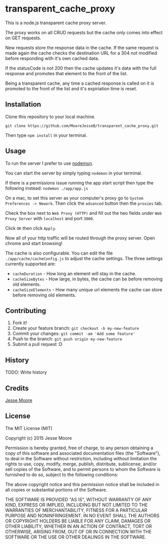 # transparent_cache_proxy
This is a node.js transparent cache proxy server. 

The proxy works on all CRUD requests but the cache only comes into effect on GET requests.

New requests store the response data in the cache. If the same request is made again the cache checks the destination URL for a 304 not modified before responding with it's own cached data. 

If the statusCode is not 200 then the cache updates it's data with the full response and promotes that element to the front of the list. 

Being a transparent cache, any time a cached response is called on it is promoted to the front of the list and it's expiriation time is reset.


## Installation

Clone this repository to your local machine. 

`git clone https://github.com/MooreJesseB/transparent_cache_proxy.git`

Then type `npm install` in your terminal.

## Usage

To run the server I prefer to use [nodemon](https://github.com/remy/nodemon). 

You can start the server by simply typing `nodemon` in your terminal.

If there is a permissions issue running the app start script then type the following instead: `nodemon ./app/app.js`

On a mac, to set this server as your computer's proxy go to `System Preferences -> Nework`. Then click the `advanced` button then the `proxies` tab.

Check the box next to `Web Proxy (HTTP)` and fill out the two fields under `Web Proxy Server` with `localhost` and port `3000`.

Click `OK` then click `Apply`.

Now all of your http traffic will be routed through the proxy server. Open chrome and start browsing!

The cache is also configurable. You can edit the file `./app/cache/cacheConfig.js` to adjust the cache settings. The three settings currently supported are: 
* `cacheDuration` - How long an element will stay in the cache.
* `cacheSizeBytes` - How large, in bytes, the cache can be before removing old elements.
* `cacheSizeElements` - How many unique url elements the cache can store before removing old elements.

## Contributing

1. Fork it!
2. Create your feature branch: `git checkout -b my-new-feature`
3. Commit your changes: `git commit -am 'Add some feature'`
4. Push to the branch: `git push origin my-new-feature`
5. Submit a pull request :D

## History

TODO: Write history

## Credits

[Jesse Moore](https://github.com/MooreJesseB)

## License

The MIT License (MIT)

Copyright (c) 2015 Jesse Moore

Permission is hereby granted, free of charge, to any person obtaining a copy
of this software and associated documentation files (the "Software"), to deal
in the Software without restriction, including without limitation the rights
to use, copy, modify, merge, publish, distribute, sublicense, and/or sell
copies of the Software, and to permit persons to whom the Software is
furnished to do so, subject to the following conditions:

The above copyright notice and this permission notice shall be included in all
copies or substantial portions of the Software.

THE SOFTWARE IS PROVIDED "AS IS", WITHOUT WARRANTY OF ANY KIND, EXPRESS OR
IMPLIED, INCLUDING BUT NOT LIMITED TO THE WARRANTIES OF MERCHANTABILITY,
FITNESS FOR A PARTICULAR PURPOSE AND NONINFRINGEMENT. IN NO EVENT SHALL THE
AUTHORS OR COPYRIGHT HOLDERS BE LIABLE FOR ANY CLAIM, DAMAGES OR OTHER
LIABILITY, WHETHER IN AN ACTION OF CONTRACT, TORT OR OTHERWISE, ARISING FROM,
OUT OF OR IN CONNECTION WITH THE SOFTWARE OR THE USE OR OTHER DEALINGS IN THE
SOFTWARE.
